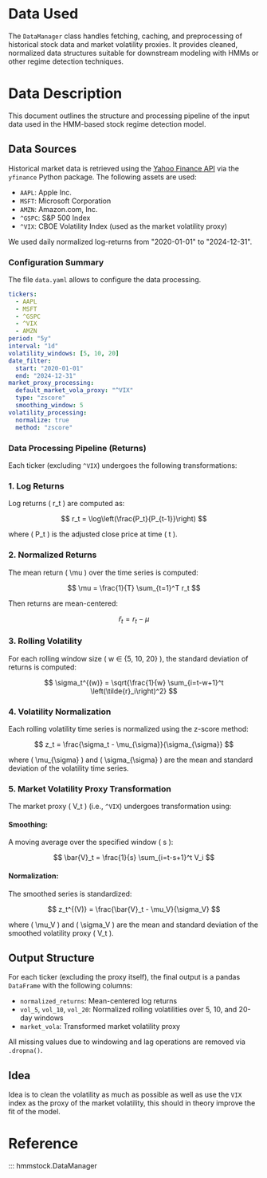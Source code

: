 # Data Used 


The `DataManager` class handles fetching, caching, and preprocessing of historical stock data and market volatility proxies. It provides cleaned, normalized data structures suitable for downstream modeling with HMMs or other regime detection techniques.


# Data Description

This document outlines the structure and processing pipeline of the input data used in the HMM-based stock regime detection model.

## Data Sources

Historical market data is retrieved using the [Yahoo Finance API](https://finance.yahoo.com/) via the `yfinance` Python package. The following assets are used:

- `AAPL`: Apple Inc.
- `MSFT`: Microsoft Corporation
- `AMZN`: Amazon.com, Inc.
- `^GSPC`: S&P 500 Index
- `^VIX`: CBOE Volatility Index (used as the market volatility proxy)

We used daily normalized log-returns from "2020-01-01" to "2024-12-31".

### Configuration Summary

The file ```data.yaml``` allows to configure the data processing.

```yaml
tickers:
  - AAPL
  - MSFT
  - ^GSPC
  - ^VIX
  - AMZN
period: "5y"
interval: "1d"
volatility_windows: [5, 10, 20]
date_filter:
  start: "2020-01-01"
  end: "2024-12-31"
market_proxy_processing:
  default_market_vola_proxy: "^VIX"
  type: "zscore"
  smoothing_window: 5
volatility_processing:
  normalize: true
  method: "zscore"
```

### Data Processing Pipeline (Returns)

Each ticker (excluding `^VIX`) undergoes the following transformations:

### 1. Log Returns

Log returns \( r_t \) are computed as:

$$
r_t = \log\left(\frac{P_t}{P_{t-1}}\right)
$$

where \( P_t \) is the adjusted close price at time \( t \).

### 2. Normalized Returns

The mean return \( \mu \) over the time series is computed:

$$
\mu = \frac{1}{T} \sum_{t=1}^T r_t
$$

Then returns are mean-centered:

$$
\tilde{r}_t = r_t - \mu
$$

### 3. Rolling Volatility

For each rolling window size \( w ∈ {5, 10, 20} \), the standard deviation of returns is computed:

$$
\sigma_t^{(w)} = \sqrt{\frac{1}{w} \sum_{i=t-w+1}^t \left(\tilde{r}_i\right)^2}
$$

### 4. Volatility Normalization

Each rolling volatility time series is normalized using the z-score method:

$$
z_t = \frac{\sigma_t - \mu_{\sigma}}{\sigma_{\sigma}}
$$

where \( \mu_{\sigma} \) and \( \sigma_{\sigma} \) are the mean and standard deviation of the volatility time series.

### 5. Market Volatility Proxy Transformation

The market proxy \( V_t \) (i.e., `^VIX`) undergoes transformation using:

#### Smoothing:

A moving average over the specified window \( s \):

$$
\bar{V}_t = \frac{1}{s} \sum_{i=t-s+1}^t V_i
$$

#### Normalization:

The smoothed series is standardized:

$$
z_t^{(V)} = \frac{\bar{V}_t - \mu_V}{\sigma_V}
$$

where \( \mu_V \) and \( \sigma_V \) are the mean and standard deviation of the smoothed volatility proxy \( V_t \).

## Output Structure

For each ticker (excluding the proxy itself), the final output is a pandas `DataFrame` with the following columns:

- `normalized_returns`: Mean-centered log returns
- `vol_5`, `vol_10`, `vol_20`: Normalized rolling volatilities over 5, 10, and 20-day windows
- `market_vola`: Transformed market volatility proxy

All missing values due to windowing and lag operations are removed via `.dropna()`.

## Idea 

Idea is to clean the volatility as much as possible as well as use the `VIX` index as the proxy of the market volatility, this should in theory improve the fit of the model. 


# Reference

::: hmmstock.DataManager